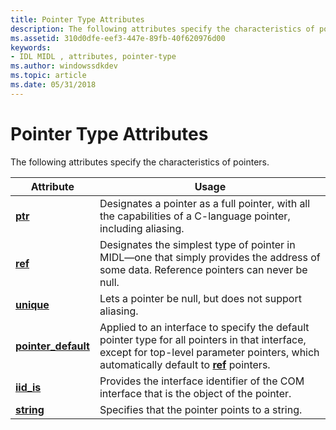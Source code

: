 ```yaml
---
title: Pointer Type Attributes
description: The following attributes specify the characteristics of pointers.
ms.assetid: 310d0dfe-eef3-447e-89fb-40f620976d00
keywords:
- IDL MIDL , attributes, pointer-type
ms.author: windowssdkdev
ms.topic: article
ms.date: 05/31/2018
---
```


# Pointer Type Attributes

The following attributes specify the characteristics of pointers.



| Attribute                                   | Usage                                                                                                                                                                                                |
|---------------------------------------------|------------------------------------------------------------------------------------------------------------------------------------------------------------------------------------------------------|
| [**ptr**](ptr.md)                          | Designates a pointer as a full pointer, with all the capabilities of a C-language pointer, including aliasing.                                                                                       |
| [**ref**](ref.md)                          | Designates the simplest type of pointer in MIDL—one that simply provides the address of some data. Reference pointers can never be null.                                                             |
| [**unique**](unique.md)                    | Lets a pointer be null, but does not support aliasing.                                                                                                                                               |
| [**pointer\_default**](pointer-default.md) | Applied to an interface to specify the default pointer type for all pointers in that interface, except for top-level parameter pointers, which automatically default to [**ref**](ref.md) pointers. |
| [**iid\_is**](iid-is.md)                   | Provides the interface identifier of the COM interface that is the object of the pointer.                                                                                                            |
| [**string**](string.md)                    | Specifies that the pointer points to a string.                                                                                                                                                       |



 

 

 




